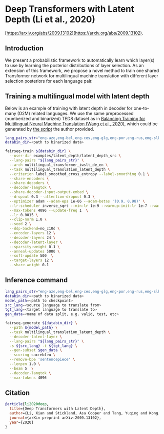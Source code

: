 # Deep Transformers with Latent Depth (Li et al., 2020)

[https://arxiv.org/abs/2009.13102](https://arxiv.org/abs/2009.13102).

## Introduction

We present a probabilistic framework to automatically learn which layer(s) to use by learning the posterior distributions of layer selection. As an extension of this framework, we propose a novel method to train one shared Transformer network for multilingual machine translation with different layer selection posteriors for each language pair.

## Training a multilingual model with latent depth

Below is an example of training with latent depth in decoder for one-to-many (O2M) related languages. We use the same preprocessed (numberized and binarized) TED8 dataset as in [Balancing Training for Multilingual Neural Machine Translation (Wang et al., 2020)](https://github.com/cindyxinyiwang/multiDDS), which could be generated by [the script](https://github.com/cindyxinyiwang/multiDDS/blob/multiDDS/util_scripts/prepare_multilingual_data.sh) the author provided.
```bash
lang_pairs_str="eng-aze,eng-bel,eng-ces,eng-glg,eng-por,eng-rus,eng-slk,eng-tur"
databin_dir=<path to binarized data>

fairseq-train ${databin_dir} \
  --user-dir examples/latent_depth/latent_depth_src \
  --lang-pairs "${lang_pairs_str}" \
  --arch multilingual_transformer_iwslt_de_en \
  --task multilingual_translation_latent_depth \
  --criterion label_smoothed_cross_entropy --label-smoothing 0.1 \
  --share-encoders \
  --share-decoders \
  --decoder-langtok \
  --share-decoder-input-output-embed \
  --dropout 0.3 --attention-dropout 0.3 \
  --optimizer adam --adam-eps 1e-06 --adam-betas '(0.9, 0.98)' \
  --lr-scheduler inverse_sqrt --min-lr 1e-9 --warmup-init-lr 1e-7 --warmup-updates 8000 \
  --max-tokens 4096 --update-freq 1  \
  --lr 0.0015 \
  --clip-norm 1.0 \
  --seed 2 \
  --ddp-backend=no_c10d \
  --encoder-layers 12 \
  --decoder-layers 24 \
  --decoder-latent-layer \
  --sparsity-weight 0.1 \
  --anneal-updates 5000 \
  --soft-update 500  \
  --target-layers 12 \
  --share-weight 0.1
```
## Inference command

```bash
lang_pairs_str="eng-aze,eng-bel,eng-ces,eng-glg,eng-por,eng-rus,eng-slk,eng-tur"
databin_dir=<path to binarized data>
model_path=<path to checkpoint>
src_lang=<source language to translate from>
tgt_lang=<target language to translate to>
gen_data=<name of data split, e.g. valid, test, etc>

fairseq-generate ${databin_dir} \
  --path ${model_path} \
  --task multilingual_translation_latent_depth \
  --decoder-latent-layer \
  --lang-pairs "${lang_pairs_str}" \
  -s ${src_lang} -t ${tgt_lang} \
  --gen-subset $gen_data \
  --scoring sacrebleu \
  --remove-bpe 'sentencepiece' \
  --lenpen 1.0 \
  --beam 5  \
  --decoder-langtok \
  --max-tokens 4096
```


## Citation
```bibtex
@article{li2020deep,
  title={Deep Transformers with Latent Depth},
  author={Li, Xian and Stickland, Asa Cooper and Tang, Yuqing and Kong, Xiang},
  journal={arXiv preprint arXiv:2009.13102},
  year={2020}
}
```
